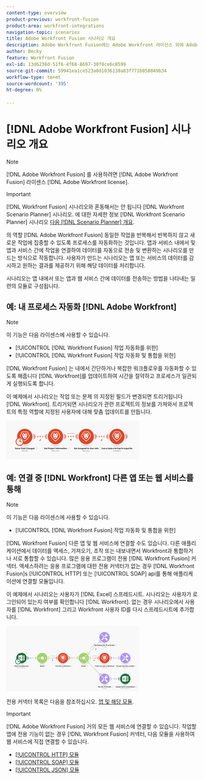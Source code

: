 ```yaml
---
content-type: overview
product-previous: workfront-fusion
product-area: workfront-integrations
navigation-topic: scenarios
title: Adobe Workfront Fusion 시나리오 개요
description: Adobe Workfront Fusion에는 Adobe Workfront 라이선스 외에 Adobe Workfront Fusion 라이센스가 필요합니다.
author: Becky
feature: Workfront Fusion
exl-id: 13d6230d-51f6-4f68-8697-30f8ce6c8599
source-git-commit: 59941ea1ce523a0d1036138a83f771b058049b34
workflow-type: tm+mt
source-wordcount: '395'
ht-degree: 0%

---
```


# [!DNL Adobe Workfront Fusion] 시나리오 개요

>[!NOTE]
>
>[!DNL Adobe Workfront Fusion] 를 사용하려면 [!DNL Adobe Workfront Fusion] 라이센스 [!DNL Adobe Workfront license].

>[!IMPORTANT]
>
>[!DNL Workfront Fusion] 시나리오와 혼동해서는 안 됩니다 [!DNL Workfront Scenario Planner] 시나리오. 에 대한 자세한 정보 [!DNL Workfront Scenario Planner] 시나리오 [다음 [!DNL Scenario Planner] 개요](../../scenario-planner/scenario-planner-overview.md).

의 역할 [!DNL Adobe Workfront Fusion] 동일한 작업을 반복해서 반복하지 않고 새로운 작업에 집중할 수 있도록 프로세스를 자동화하는 것입니다. 앱과 서비스 내에서 및 앱과 서비스 간에 작업을 연결하여 데이터를 자동으로 전송 및 변환하는 시나리오를 만드는 방식으로 작동합니다. 사용자가 만드는 시나리오는 앱 또는 서비스의 데이터를 감시하고 원하는 결과를 제공하기 위해 해당 데이터를 처리합니다.

시나리오는 앱 내에서 또는 앱과 웹 서비스 간에 데이터를 전송하는 방법을 나타내는 일련의 모듈로 구성됩니다.

## 예: 내 프로세스 자동화 [!DNL Adobe Workfront]

>[!NOTE]
>
>이 기능은 다음 라이센스에 사용할 수 있습니다.
>
>* [!UICONTROL [!DNL Workfront Fusion] 작업 자동화를 위한]
>* [!UICONTROL [!DNL Workfront Fusion] 작업 자동화 및 통합을 위한]
>


[!DNL Workfront Fusion] 는 내에서 간단하거나 복잡한 워크플로우를 자동화할 수 있도록 해줍니다 [!DNL Workfront]를 업데이트하여 시간을 절약하고 프로세스가 일관되게 실행되도록 합니다.

이 예제에서 시나리오는 작업 또는 문제 의 지정된 필드가 변경되면 트리거됩니다 [!DNL Workfront]. 트리거되면 시나리오가 관련 프로젝트의 정보를 가져와서 프로젝트의 특정 역할에 지정된 사용자에 대해 맞춤 업데이트를 만듭니다.

![](assets/fusion-template-example-350x102.png)

## 예: 연결 중 [!DNL Workfront] 다른 앱 또는 웹 서비스를 통해

>[!NOTE]
>
>이 기능은 다음 라이센스에 사용할 수 있습니다.
>
>* [!UICONTROL [!DNL Workfront Fusion] 작업 자동화 및 통합을 위한]
>


[!DNL Workfront Fusion] 다른 앱 및 웹 서비스에 연결할 수도 있습니다. 다른 애플리케이션에서 데이터를 액세스, 가져오기, 조작 또는 내보내면서 Workfront과 통합하거나 서로 통합할 수 있습니다. 많은 응용 프로그램이 전용 [!DNL Workfront Fusion] 커넥터. 액세스하려는 응용 프로그램에 대한 전용 커넥터가 없는 경우 [!DNL Workfront Fusion]s [!UICONTROL HTTP] 또는 [!UICONTROL SOAP] api를 통해 애플리케이션에 연결할 모듈입니다.

이 예제에서 시나리오는 사용자가 [!DNL Excel] 스프레드시트. 시나리오는 사용자가 로그인되어 있는지 여부를 확인합니다 [!DNL Workfront]. 없는 경우 시나리오에서 사용자를 [!DNL Workfront] 그리고 Workfront 사용자 ID를 다시 스프레드시트에 추가합니다.

![](assets/fusion-integration-example--350x171.png)

전용 커넥터 목록은 다음을 참조하십시오. [앱 및 해당 모듈](../../workfront-fusion/apps-and-their-modules/apps-and-their-modules.md).

>[!IMPORTANT]
>
>[!DNL Adobe Workfront Fusion] 거의 모든 웹 서비스에 연결할 수 있습니다. 작업할 앱에 전용 기능이 없는 경우 [!DNL Workfront Fusion] 커넥터, 다음 모듈을 사용하여 웹 서비스에 직접 연결할 수 있습니다.
>
>* [[!UICONTROL HTTP] 모듈](../../workfront-fusion/apps-and-their-modules/http-modules/http-modules-1.md)
>* [[!UICONTROL SOAP] 모듈](../../workfront-fusion/apps-and-their-modules/soap-module.md)
>* [[!UICONTROL JSON] 모듈](../../workfront-fusion/apps-and-their-modules/json-modules.md)
>

